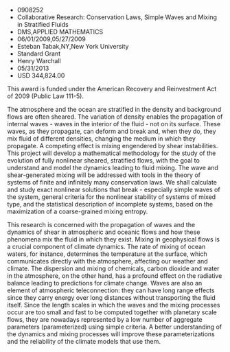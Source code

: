 
* 0908252
* Collaborative Research: Conservation Laws, Simple Waves and Mixing in Stratified Fluids
* DMS,APPLIED MATHEMATICS
* 06/01/2009,05/27/2009
* Esteban Tabak,NY,New York University
* Standard Grant
* Henry Warchall
* 05/31/2013
* USD 344,824.00

This award is funded under the American Recovery and Reinvestment Act of 2009
(Public Law 111-5).

The atmosphere and the ocean are stratified in the density and background flows
are often sheared. The variation of density enables the propagation of internal
waves - waves in the interior of the fluid - not on its surface. These waves, as
they propagate, can deform and break and, when they do, they mix fluid of
different densities, changing the medium in which they propagate. A competing
effect is mixing engendered by shear instabilities. This project will develop a
mathematical methodology for the study of the evolution of fully nonlinear
sheared, stratified flows, with the goal to understand and model the dynamics
leading to fluid mixing. The wave and shear-generated mixing will be addressed
with tools in the theory of systems of finite and infinitely many conservation
laws. We shall calculate and study exact nonlinear solutions that break -
especially simple waves of the system, general criteria for the nonlinear
stability of systems of mixed type, and the statistical description of
incomplete systems, based on the maximization of a coarse-grained mixing
entropy.

This research is concerned with the propagation of waves and the dynamics of
shear in atmospheric and oceanic flows and how these phenomena mix the fluid in
which they exist. Mixing in geophysical flows is a crucial component of climate
dynamics. The rate of mixing of ocean waters, for instance, determines the
temperature at the surface, which communicates directly with the atmosphere,
affecting our weather and climate. The dispersion and mixing of chemicals,
carbon dioxide and water in the atmosphere, on the other hand, has a profound
effect on the radiative balance leading to predictions for climate change. Waves
are also an element of atmospheric teleconnection: they can have long range
effects since they carry energy over long distances without transporting the
fluid itself. Since the length scales in which the waves and the mixing
processes occur are too small and fast to be computed together with planetary
scale flows, they are nowadays represented by a low number of aggregate
parameters (parameterized) using simple criteria. A better understanding of the
dynamics and mixing processes will improve these parameterizations and the
reliability of the climate models that use them.

